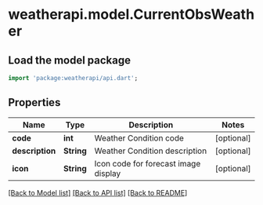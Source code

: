 # weatherapi.model.CurrentObsWeather

## Load the model package
```dart
import 'package:weatherapi/api.dart';
```

## Properties
Name | Type | Description | Notes
------------ | ------------- | ------------- | -------------
**code** | **int** | Weather Condition code | [optional] 
**description** | **String** | Weather Condition description | [optional] 
**icon** | **String** | Icon code for forecast image display | [optional] 

[[Back to Model list]](../README.md#documentation-for-models) [[Back to API list]](../README.md#documentation-for-api-endpoints) [[Back to README]](../README.md)


